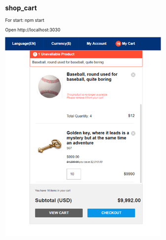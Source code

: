 ## shop_cart

For start: npm start

Open http://localhost:3030

![alt text](https://github.com/dnadrshin/shop_cart/blob/master/cart.png "Cart")
